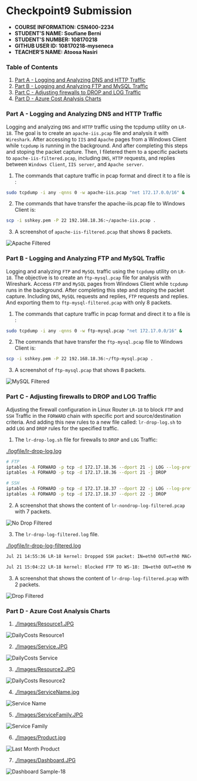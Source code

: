 # Checkpoint9 Submission

- **COURSE INFORMATION: CSN400-2234**
- **STUDENT’S NAME: Soufiane Berni**
- **STUDENT'S NUMBER: 108170218**
- **GITHUB USER ID: 108170218-myseneca**
- **TEACHER’S NAME: Atoosa Nasiri**

### Table of Contents

1. [Part A - Logging and Analyzing DNS and HTTP Traffic](#Part-A---Logging-and-Analyzing-DNS-and-HTTP-Traffic)
2. [Part B - Logging and Analyzing FTP and MySQL Traffic](#Part-B---Logging-and-Analyzing-FTP-and-MySQL-Traffic)
3. [Part C - Adjusting firewalls to DROP and LOG Traffic](#Part-C---Adjusting-firewalls-to-DROP-and-LOG-Traffic)
4. [Part D - Azure Cost Analysis Charts](#Part-D---Azure-Cost-Analysis-Charts)

### Part A - Logging and Analyzing DNS and HTTP Traffic

Logging and analyzing `DNS` and `HTTP` traffic using the tcpdump utility on `LR-18`. The goal is to create an `apache-iis.pcap` file and analysis it with `Wireshark`. After accessing to `IIS` and `Apache` pages from a Windows Client while `tcpdump` is running in the background. And after completing this steps and stoping the packet capture. Then, I filetered them to a specific packets to `apache-iis-filtered.pcap`, including `DNS`, `HTTP` requests, and replies between `Windows Client`, `IIS server`, and `Apache server`.

1. The commands that capture traffic in pcap format and direct it to a file is :

```bash
sudo tcpdump -i any -qnns 0 -w apache-iis.pcap "net 172.17.0.0/16" &
```
2. The commands that have transfer the apache-iis.pcap file to Windows Client is: 
```bash
scp -i sshkey.pem -P 22 192.168.18.36:~/apache-iis.pcap .
```
3. A screenshot of `apache-iis-filtered.pcap` that shows 8 packets.

![Apache Filtered](https://github.com/108170218-myseneca/CSN400-Capstone/blob/main/Checkpoint9/Images/ApacheFiltered.JPG)

### Part B - Logging and Analyzing FTP and MySQL Traffic

Logging and analyzing `FTP` and `MySQL` traffic using the `tcpdump` utility on `LR-18`. The objective is to create an `ftp-mysql.pcap` file for analysis with Wireshark. Access `FTP` and `MySQL` pages from Windows Client while `tcpdump` runs in the background. After completing this step and stoping the packet capture. Including `DNS`, `MySQL` requests and replies, `FTP` requests and replies. And exporting them to `ftp-mysql-filtered.pcap` with only 8 packets.

1. The commands that capture traffic in pcap format and direct it to a file is :

```bash
sudo tcpdump -i any -qnns 0 -w ftp-mysql.pcap "net 172.17.0.0/16" &
```

2. The commands that have transfer the `ftp-mysql.pcap` file to Windows Client is:

```bash
scp -i sshkey.pem -P 22 192.168.18.36:~/ftp-mysql.pcap .
```

3. A screenshot of `ftp-mysql.pcap` that shows 8 packets.

![MySQL Filtered](https://github.com/108170218-myseneca/CSN400-Capstone/blob/main/Checkpoint9/Images/MySQLFiltered.JPG)


### Part C - Adjusting firewalls to DROP and LOG Traffic

Adjusting the firewall configuration in Linux Router `LR-18` to block `FTP` and `SSH` Traffic in the `FORWARD` chain with specific port and source/destination criteria. And adding this new rules to a new file called: `lr-drop-log.sh` to add `LOG` and `DROP` rules for the specified traffic.

1. The `lr-drop-log.sh` file for firewalls to `DROP` and `LOG` Traffic:

[./logfile/lr-drop-log.log](./logfile/lr-drop-log.log)

```bash
# FTP
iptables -A FORWARD -p tcp -d 172.17.18.36 --dport 21 -j LOG --log-prefix "Blocked FTP  packet: " --log-level 4
iptables -A FORWARD -p tcp -d 172.17.18.36 --dport 21 -j DROP

# SSH
iptables -A FORWARD -p tcp -d 172.17.18.37 --dport 22 -j LOG --log-prefix "Dropped SSH packet: " --log-level 4
iptables -A FORWARD -p tcp -d 172.17.18.37 --dport 22 -j DROP
```
2. A screenshot that shows the content of `lr-nondrop-log-filtered.pcap` with 7 packets.

![No Drop Filtered](https://github.com/108170218-myseneca/CSN400-Capstone/blob/main/Checkpoint9/Images/NodropFiltered.JPG)

3. The `lr-drop-log-filtered.log` file.

[./logfile/lr-drop-log-filtered.log](./logfile/lr-drop-log-filtered.log)

```bash
Jul 21 14:55:36 LR-18 kernel: Dropped SSH packet: IN=eth0 OUT=eth0 MAC=00:22:48:d5:61:6a:c0:d6:82:70:fb:15:08:00 SRC=10.9.215.4 DST=172.17.18.37 LEN=52 TOS=0x00 PREC=0x00 TTL=127 ID=32483 DF PROTO=TCP SPT=51103 DPT=22 WINDOW=64240 RES=0x00 SYN URGP=0 

Jul 21 15:04:22 LR-18 kernel: Blocked FTP TO WS-18: IN=eth0 OUT=eth0 MAC=00:22:48:d5:61:6a:c0:d6:82:70:fb:15:08:00 SRC=10.9.215.4 DST=172.17.18.36 LEN=52 TOS=0x00 PREC=0x00 TTL=127 ID=45196 DF PROTO=TCP SPT=51164 DPT=21 WINDOW=64240 RES=0x00 SYN URGP=0
```

3. A screenshot that shows the content of `lr-drop-log-filtered.pcap` with 2 packets.

![Drop Filtered](https://github.com/108170218-myseneca/CSN400-Capstone/blob/main/Checkpoint9/Images/DropFiltered.JPG)


### Part D - Azure Cost Analysis Charts


1. [./Images/Resource1.JPG](./Images/Resource1.JPG)

![DailyCosts Resource1](https://github.com/108170218-myseneca/CSN400-Capstone/blob/main/Checkpoint9/Images/Resource1.JPG)

2. [./Images/Service.JPG](./Images/Service.JPG)

![DailyCosts Service](https://github.com/108170218-myseneca/CSN400-Capstone/blob/main/Checkpoint9/Images/Service.JPG)

3. [./Images/Resource2.JPG](./Images/Resource2.JPG)

![DailyCosts Resource2](https://github.com/108170218-myseneca/CSN400-Capstone/blob/main/Checkpoint9/Images/Resource2.JPG)

4. [./Images/ServiceName.jpg](./Images/ServiceName.jpg)

![Service Name](https://github.com/108170218-myseneca/CSN400-Capstone/blob/main/Checkpoint9/Images/ServiceName.jpg)

5. [./Images/ServiceFamily.JPG](./Images/ServiceFamily.JPG)

![Service Family](https://github.com/108170218-myseneca/CSN400-Capstone/blob/main/Checkpoint9/Images/ServiceFamily.JPG)

6. [./Images/Product.jpg](./Images/Product.jpg)

![Last Month Product](https://github.com/108170218-myseneca/CSN400-Capstone/blob/main/Checkpoint9/Images/Product.jpg)

7. [./Images/Dashboard.JPG](./Images/Dashboard.JPG)

![Dashboard Sample-18](https://github.com/108170218-myseneca/CSN400-Capstone/blob/main/Checkpoint9/Images/Dashboard.JPG)









